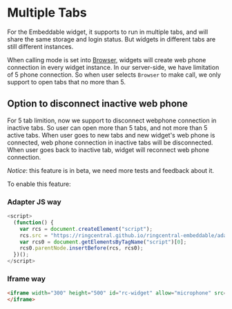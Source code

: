 # Multiple Tabs

For the Embeddable widget, it supports to run in multiple tabs, and will share the same storage and login status. But widgets in different tabs are still different instances. 

When calling mode is set into [Browser](interact-with-calling-settings.md), widgets will create web phone connection in every widget instance. In our server-side, we have limitation of 5 phone connection. So when user selects `Browser` to make call, we only support to open tabs that no more than 5.

## Option to disconnect inactive web phone

For 5 tab limition, now we support to disconnect webphone connection in inactive tabs. So user can open more than 5 tabs, and not more than 5 active tabs. When user goes to new tabs and new widget's web phone is connected, web phone connection in inactive tabs will be disconnected. When user goes back to inactive tab, widget will reconnect web phone connection.

*Notice*: this feature is in beta, we need more tests and feedback about it.

To enable this feature:

### Adapter JS way

```js
<script>
  (function() {
    var rcs = document.createElement("script");
    rcs.src = "https://ringcentral.github.io/ringcentral-embeddable/adapter.js?disconnectInactiveWebphone=1";
    var rcs0 = document.getElementsByTagName("script")[0];
    rcs0.parentNode.insertBefore(rcs, rcs0);
  })();
</script>
```

### Iframe way

```html
<iframe width="300" height="500" id="rc-widget" allow="microphone" src="https://ringcentral.github.io/ringcentral-embeddable/app.html?disconnectInactiveWebphone=1">
</iframe>
```
